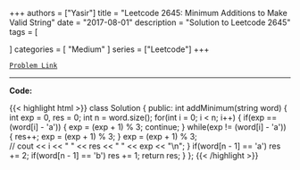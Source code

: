 
+++
authors = ["Yasir"]
title = "Leetcode 2645: Minimum Additions to Make Valid String"
date = "2017-08-01"
description = "Solution to Leetcode 2645"
tags = [
    
]
categories = [
    "Medium"
]
series = ["Leetcode"]
+++



[`Problem Link`](https://leetcode.com/problems/minimum-additions-to-make-valid-string/description/)

---

**Code:**

{{< highlight html >}}
class Solution {
public:
    int addMinimum(string word) {
        int exp = 0, res = 0;
        int n = word.size();
        for(int i = 0; i < n; i++) {
            if(exp == (word[i] - 'a')) {
                exp = (exp + 1) % 3;
                continue;
            }
            while(exp != (word[i] - 'a')) {
                res++;
                exp = (exp + 1) % 3;
            }
            exp = (exp + 1) % 3;            
            // cout << i << " " << res << " " << exp << "\n";
        }
        if(word[n - 1] == 'a') res += 2;
        if(word[n - 1] == 'b') res += 1;
        return res;
    }
};
{{< /highlight >}}

